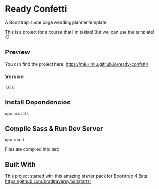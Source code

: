 # Ready Confetti 
A Bootstrap 4 one page wedding planner template

This is a project for a course that I'm taking! But you can use the template! :D

## Preview
You can find the project here:
https://miukimiu.github.io/ready-confetti/

### Version

1.0.0

## Install Dependencies

```bash
npm install
```

## Compile Sass & Run Dev Server

```bash
npm start
```

Files are compiled into /src

## Built With
This project started with this amazing starter pack for Bootstrap 4 Beta: https://github.com/bradtraversy/bs4starter